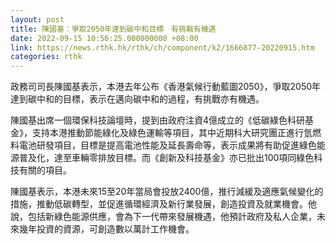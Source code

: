 ```yaml
---
layout: post
title: 陳國基：爭取2050年達到碳中和目標　有挑戰有機遇
date: 2022-09-15 10:56:25.000000000 +08:00
link: https://news.rthk.hk/rthk/ch/component/k2/1666877-20220915.htm
categories: rthk
---
```


政務司司長陳國基表示，本港去年公布《香港氣候行動藍圖2050》，爭取2050年達到碳中和的目標，表示在邁向碳中和的過程，有挑戰亦有機遇。

陳國基出席一個環保科技論壇時，提到由政府注資4億成立的《低碳綠色科研基金》，支持本港推動節能綠化及綠色運輸等項目，其中近期科大研究團正進行氫燃料電池研發項目，目標是提高電池性能及延長壽命等，表示成果將有助促進綠色能源普及化，達至車輛零排放目標。而《創新及科技基金》亦已批出100項同綠色科技有關的項目。

陳國基表示，本港未來15至20年當局會投放2400億，推行減緩及適應氣候變化的措施，推動低碳轉型，並促進循環經濟及新行業發展，創造投資及就業機會。他說，包括新綠色能源供應，會為下一代帶來發展機遇，他預計政府及私人企業，未來幾年投資的資源，可創造數以萬計工作機會。
